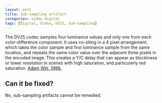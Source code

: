 ```yaml
---
layout: post
title: Sub-sampling artifact
categories: video digital
tags: [Digital, Video, DV25, Sub-sampling]
---
```


The DV25 codec samples four luminance values and only one from each color-difference component. It uses co-siting in a 4 pixel arrangement, which takes the color sample and first luminance sample from the same location, and repeats the same color value over the adjacent three pixels in the encoded image. This creates a Y/C delay that can appear as blockiness or lower resolution in scenes with high saturation, and particularly red saturation. [Adam Wilt, 1998.](http://www.adamwilt.com/)

## Can it be fixed?

No, sub-sampling artifacts cannot be remedied.

